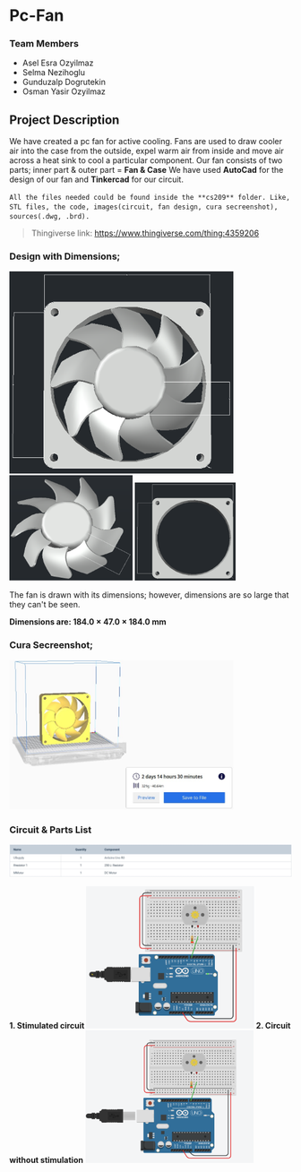 # Pc-Fan

### Team Members

- Asel Esra Ozyilmaz
- Selma Nezihoglu
- Gunduzalp Dogrutekin
- Osman Yasir Ozyilmaz

## Project Description

We have created a pc fan for active cooling. Fans are used to draw cooler air into the case from the outside, expel warm air from inside and move air across a heat sink to cool a particular component.
Our fan consists of two parts; inner part & outer part = **Fan & Case**
We have used **AutoCad** for the design of our fan and **Tinkercad** for our circuit.

`All the files needed could be found inside the **cs209** folder. Like, STL files, the code, images(circuit, fan design, cura secreenshot), sources(.dwg, .brd).`

> Thingiverse link: https://www.thingiverse.com/thing:4359206

### Design with Dimensions;

<img src= "cs209/Images/frontDimension.png" width="400"> <img src= "cs209/Images/fanDimension.png" width="220"> <img src= "cs209/Images/caseDimension.png" width="180">

The fan is drawn with its dimensions; however, dimensions are so large that they can't be seen.

**Dimensions are: 184.0 × 47.0 × 184.0 mm**

### Cura Secreenshot;

<img src= "cs209/Images/pcFanCura.jpg" width="400">

### Circuit & Parts List

<img src= "cs209/Images/Components.jpeg">

**1. Stimulated circuit  <img src= "cs209/Images/circuitStimulation.png" width="300">    2. Circuit without stimulation**
 <img src= "cs209/Images/circuit.png" width="300">


